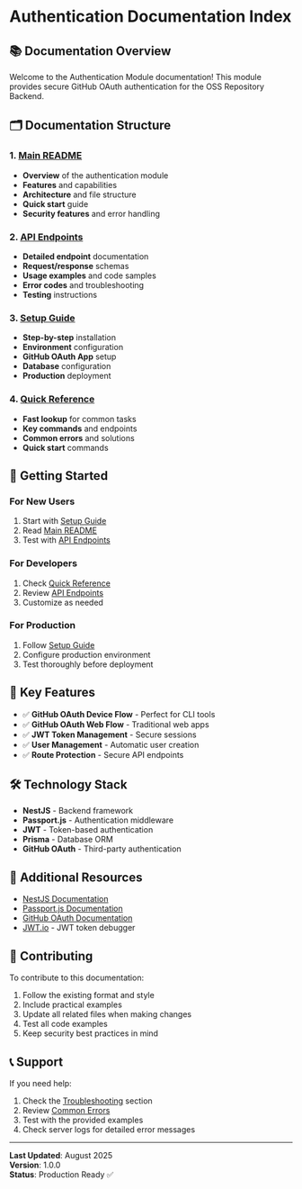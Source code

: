 # Authentication Documentation Index

## 📚 Documentation Overview

Welcome to the Authentication Module documentation! This module provides secure GitHub OAuth authentication for the OSS Repository Backend.

## 🗂️ Documentation Structure

### 1. [Main README](./README.md)
- **Overview** of the authentication module
- **Features** and capabilities
- **Architecture** and file structure
- **Quick start** guide
- **Security features** and error handling

### 2. [API Endpoints](./endpoints.md)
- **Detailed endpoint** documentation
- **Request/response** schemas
- **Usage examples** and code samples
- **Error codes** and troubleshooting
- **Testing** instructions

### 3. [Setup Guide](./setup.md)
- **Step-by-step** installation
- **Environment** configuration
- **GitHub OAuth App** setup
- **Database** configuration
- **Production** deployment

### 4. [Quick Reference](./quick-reference.md)
- **Fast lookup** for common tasks
- **Key commands** and endpoints
- **Common errors** and solutions
- **Quick start** commands

## 🚀 Getting Started

### For New Users
1. Start with [Setup Guide](./setup.md)
2. Read [Main README](./README.md)
3. Test with [API Endpoints](./endpoints.md)

### For Developers
1. Check [Quick Reference](./quick-reference.md)
2. Review [API Endpoints](./endpoints.md)
3. Customize as needed

### For Production
1. Follow [Setup Guide](./setup.md)
2. Configure production environment
3. Test thoroughly before deployment

## 🔑 Key Features

- ✅ **GitHub OAuth Device Flow** - Perfect for CLI tools
- ✅ **GitHub OAuth Web Flow** - Traditional web apps
- ✅ **JWT Token Management** - Secure sessions
- ✅ **User Management** - Automatic user creation
- ✅ **Route Protection** - Secure API endpoints

## 🛠️ Technology Stack

- **NestJS** - Backend framework
- **Passport.js** - Authentication middleware
- **JWT** - Token-based authentication
- **Prisma** - Database ORM
- **GitHub OAuth** - Third-party authentication

## 📖 Additional Resources

- [NestJS Documentation](https://docs.nestjs.com/)
- [Passport.js Documentation](http://www.passportjs.org/)
- [GitHub OAuth Documentation](https://docs.github.com/en/developers/apps/building-oauth-apps)
- [JWT.io](https://jwt.io/) - JWT token debugger

## 🤝 Contributing

To contribute to this documentation:

1. Follow the existing format and style
2. Include practical examples
3. Update all related files when making changes
4. Test all code examples
5. Keep security best practices in mind

## 📞 Support

If you need help:

1. Check the [Troubleshooting](./setup.md#troubleshooting) section
2. Review [Common Errors](./quick-reference.md#-common-errors)
3. Test with the provided examples
4. Check server logs for detailed error messages

---

**Last Updated**: August 2025  
**Version**: 1.0.0  
**Status**: Production Ready ✅ 